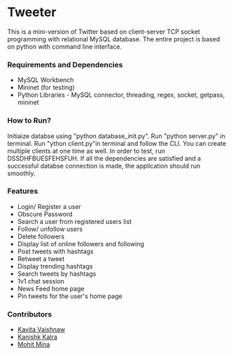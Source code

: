# Tweeter
This is a mini-version of Twitter based on client-server TCP socket programming with relational MySQL database. The entire project is based on python with command line interface.

### Requirements and Dependencies
- MySQL Workbench
- Mininet (for testing)
- Python Libraries - MySQL connector, threading, regex, socket, getpass, mininet

### How to Run?
Initiaize databse using "python database_init.py".
Run "python server.py" in terminal.
Run "ython client.py"in terminal and follow the CLI. You can create multiple clients at one time as well.
In order to test, run DSSDHFBUESFEHSFUH.
If all the dependencies are satisfied and a successful databse connection is made, the application should run smoothly.

### Features
- Login/ Register a user
- Obscure Password
- Search a user from registered users list
- Follow/ unfollow users
- Delete followers
- Display list of online followers and following
- Post tweets with hashtags
- Retweet a tweet
- Display trending hashtags
- Search tweets by hashtags
- 1v1 chat session
- News Feed home page
- Pin tweets for the user's home page

### Contributors
- <a href = "https://github.com/kavita-v"> Kavita Vaishnaw </a>
- <a href = "https://github.com/kanishkkalra11"> Kanishk Kalra </a>
- <a href = "https://github.com/mohitmina"> Mohit Mina </a>
